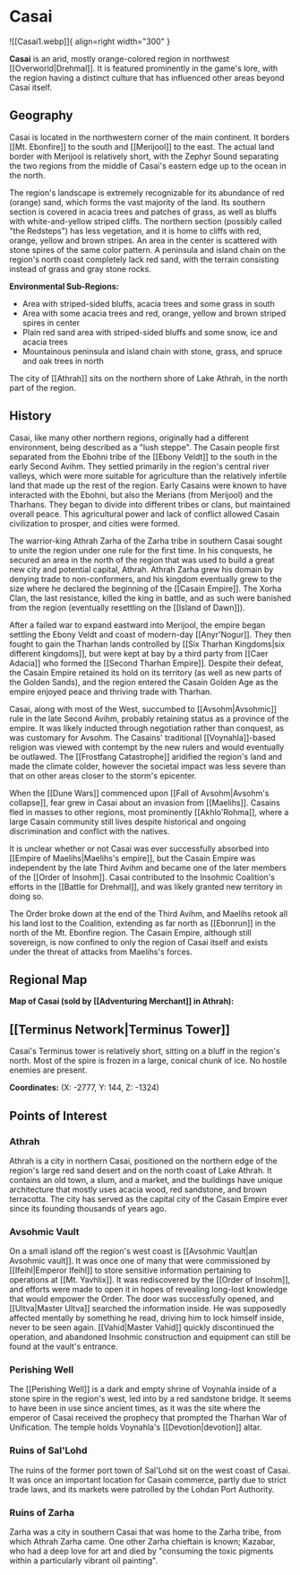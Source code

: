 # Casai

![[Casai1.webp]]{ align=right width="300" }

**Casai** is an arid, mostly orange-colored region in northwest [[Overworld|Drehmal]]. It is featured prominently in the game's lore, with the region having a distinct culture that has influenced other areas beyond Casai itself.

## Geography

Casai is located in the northwestern corner of the main continent. It borders [[Mt. Ebonfire]] to the south and [[Merijool]] to the east. The actual land border with Merijool is relatively short, with the Zephyr Sound separating the two regions from the middle of Casai's eastern edge up to the ocean in the north.

The region's landscape is extremely recognizable for its abundance of red (orange) sand, which forms the vast majority of the land. Its southern section is covered in acacia trees and patches of grass, as well as bluffs with white-and-yellow striped cliffs. The northern section (possibly called "the Redsteps") has less vegetation, and it is home to cliffs with red, orange, yellow and brown stripes. An area in the center is scattered with stone spires of the same color pattern. A peninsula and island chain on the region's north coast completely lack red sand, with the terrain consisting instead of grass and gray stone rocks.

**Environmental Sub-Regions:**
- Area with striped-sided bluffs, acacia trees and some grass in south
- Area with some acacia trees and red, orange, yellow and brown striped spires in center
- Plain red sand area with striped-sided bluffs and some snow, ice and acacia trees
- Mountainous peninsula and island chain with stone, grass, and spruce and oak trees in north

The city of [[Athrah]] sits on the northern shore of Lake Athrah, in the north part of the region.

## History

Casai, like many other northern regions, originally had a different environment, being described as a "lush steppe". The Casain people first separated from the Ebohni tribe of the [[Ebony Veldt]] to the south in the early Second Avihm. They settled primarily in the region's central river valleys, which were more suitable for agriculture than the relatively infertile land that made up the rest of the region. Early Casains were known to have interacted with the Ebohni, but also the Merians (from Merijool) and the Tharhans. They began to divide into different tribes or clans, but maintained overall peace. This agricultural power and lack of conflict allowed Casain civilization to prosper, and cities were formed.

The warrior-king Athrah Zarha of the Zarha tribe in southern Casai sought to unite the region under one rule for the first time. In his conquests, he secured an area in the north of the region that was used to build a great new city and potential capital, Athrah. Athrah Zarha grew his domain by denying trade to non-conformers, and his kingdom eventually grew to the size where he declared the beginning of the [[Casain Empire]]. The Xorha Clan, the last resistance, killed the king in battle, and as such were banished from the region (eventually resettling on the [[Island of Dawn]]).

After a failed war to expand eastward into Merijool, the empire began settling the Ebony Veldt and coast of modern-day [[Anyr'Nogur]]. They then fought to gain the Tharhan lands controlled by [[Six Tharhan Kingdoms|six different kingdoms]], but were kept at bay by a third party from [[Caer Adacia]] who formed the [[Second Tharhan Empire]]. Despite their defeat, the Casain Empire retained its hold on its territory (as well as new parts of the Golden Sands), and the region entered the Casain Golden Age as the empire enjoyed peace and thriving trade with Tharhan.

Casai, along with most of the West, succumbed to [[Avsohm|Avsohmic]] rule in the late Second Avihm, probably retaining status as a province of the empire. It was likely inducted through negotiation rather than conquest, as was customary for Avsohm. The Casains' traditional [[Voynahla]]-based religion was viewed with contempt by the new rulers and would eventually be outlawed. The [[Frostfang Catastrophe]] aridified the region's land and made the climate colder, however the societal impact was less severe than that on other areas closer to the storm's epicenter.

When the [[Dune Wars]] commenced upon [[Fall of Avsohm|Avsohm's collapse]], fear grew in Casai about an invasion from [[Maelihs]]. Casains fled in masses to other regions, most prominently [[Akhlo'Rohma]], where a large Casain community still lives despite historical and ongoing discrimination and conflict with the natives.

It is unclear whether or not Casai was ever successfully absorbed into [[Empire of Maelihs|Maelihs's empire]], but the Casain Empire was independent by the late Third Avihm and became one of the later members of the [[Order of Insohm]]. Casai contributed to the Insohmic Coalition's efforts in the [[Battle for Drehmal]], and was likely granted new territory in doing so. 

The Order broke down at the end of the Third Avihm, and Maelihs retook all his land lost to the Coalition, extending as far north as [[Ebonrun]] in the north of the Mt. Ebonfire region. The Casain Empire, although still sovereign, is now confined to only the region of Casai itself and exists under the threat of attacks from Maelihs's forces.

## Regional Map

**Map of Casai (sold by [[Adventuring Merchant]] in Athrah):**

## [[Terminus Network|Terminus Tower]]

Casai's Terminus tower is relatively short, sitting on a bluff in the region's north. Most of the spire is frozen in a large, conical chunk of ice. No hostile enemies are present.

**Coordinates:** (X: -2777, Y: 144, Z: -1324)

## Points of Interest

### Athrah

Athrah is a city in northern Casai, positioned on the northern edge of the region's large red sand desert and on the north coast of Lake Athrah. It contains an old town, a slum, and a market, and the buildings have unique architecture that mostly uses acacia wood, red sandstone, and brown terracotta. The city has served as the capital city of the Casain Empire ever since its founding thousands of years ago.

### Avsohmic Vault

On a small island off the region's west coast is [[Avsohmic Vault|an Avsohmic vault]]. It was once one of many that were commissioned by [[Ifeihl|Emperor Ifeihl]] to store sensitive information pertaining to operations at [[Mt. Yavhlix]]. It was rediscovered by the [[Order of Insohm]], and efforts were made to open it in hopes of revealing long-lost knowledge that would empower the Order. The door was successfully opened, and [[Ultva|Master Ultva]] searched the information inside. He was supposedly affected mentally by something he read, driving him to lock himself inside, never to be seen again. [[Vahid|Master Vahid]] quickly discontinued the operation, and abandoned Insohmic construction and equipment can still be found at the vault's entrance.

### Perishing Well

The [[Perishing Well]] is a dark and empty shrine of Voynahla inside of a stone spire in the region's west, led into by a red sandstone bridge. It seems to have been in use since ancient times, as it was the site where the emperor of Casai received the prophecy that prompted the Tharhan War of Unification. The temple holds Voynahla's [[Devotion|devotion]] altar.

### Ruins of Sal'Lohd

The ruins of the former port town of Sal'Lohd sit on the west coast of Casai. It was once an important location for Casain commerce, partly due to strict trade laws, and its markets were patrolled by the Lohdan Port Authority.

### Ruins of Zarha

Zarha was a city in southern Casai that was home to the Zarha tribe, from which Athrah Zarha came. One other Zarha chieftain is known; Kazabar, who had a deep love for art and died by "consuming the toxic pigments within a particularly vibrant oil painting".

